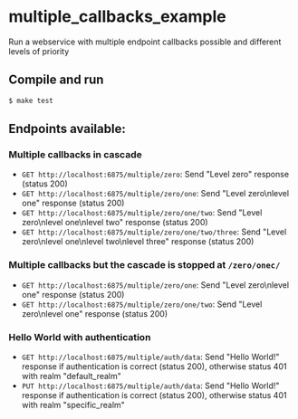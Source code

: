 # multiple_callbacks_example

Run a webservice with multiple endpoint callbacks possible and different levels of priority

## Compile and run

```bash
$ make test
```

## Endpoints available:

### Multiple callbacks in cascade

- `GET http://localhost:6875/multiple/zero`: Send "Level zero" response (status 200)
- `GET http://localhost:6875/multiple/zero/one`: Send "Level zero\nlevel one" response (status 200)
- `GET http://localhost:6875/multiple/zero/one/two`: Send "Level zero\nlevel one\nlevel two" response (status 200)
- `GET http://localhost:6875/multiple/zero/one/two/three`: Send "Level zero\nlevel one\nlevel two\nlevel three" response (status 200)

### Multiple callbacks but the cascade is stopped at `/zero/onec/`

- `GET http://localhost:6875/multiple/zero/one`: Send "Level zero\nlevel one" response (status 200)
- `GET http://localhost:6875/multiple/zero/one/two`: Send "Level zero\nlevel one" response (status 200)

### Hello World with authentication

- `GET http://localhost:6875/multiple/auth/data`: Send "Hello World!" response if authentication is correct (status 200), otherwise status 401 with realm "default_realm"
- `PUT http://localhost:6875/multiple/auth/data`: Send "Hello World!" response if authentication is correct (status 200), otherwise status 401 with realm "specific_realm"
